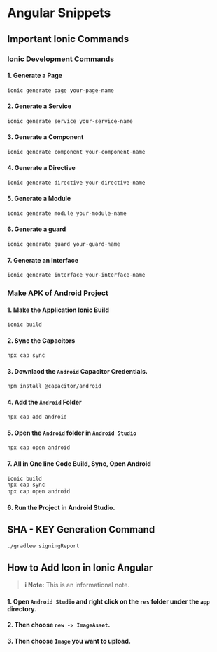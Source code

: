 # Angular Snippets

## Important Ionic Commands 

### Ionic Development Commands 

#### 1. Generate a Page
```bash 
ionic generate page your-page-name
```

#### 2. Generate a Service 
```bash 
ionic generate service your-service-name
```

#### 3. Generate a Component 
```bash 
ionic generate component your-component-name
```

#### 4. Generate a Directive
```bash 
ionic generate directive your-directive-name
```

#### 5. Generate a Module 
```bash 
ionic generate module your-module-name
```

#### 6. Generate a guard 
```bash
ionic generate guard your-guard-name
```

#### 7. Generate an Interface
```bash 
ionic generate interface your-interface-name
```


### Make APK of Android Project

#### 1. Make the Application Ionic Build
```bash 
ionic build 
```

#### 2. Sync the Capacitors
```bash 
npx cap sync 
```
#### 3. Downlaod the `Android` Capacitor Credentials. 
```bash
npm install @capacitor/android
```

#### 4. Add the `Android` Folder
```bash 
npx cap add android
```

#### 5. Open the `Android` folder in `Android Studio`
```bash 
npx cap open android
```
#### 7. All in One line Code Build, Sync, Open Android
```bash
ionic build
npx cap sync
npx cap open android
```

#### 6. Run the Project in Android Studio.


## SHA - KEY Generation Command 
```bash
./gradlew signingReport
```


## How to Add Icon in Ionic Angular 
> **ℹ️ Note:** This is an informational note.
#### 1.  Open `Android Studio` and right click on the `res` folder under the `app` directory. 
#### 2. Then choose `new -> ImageAsset`. 
#### 3. Then choose `Image` you want to upload.

